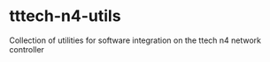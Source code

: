 # tttech-n4-utils
Collection of utilities for software integration on the ttech n4 network controller
